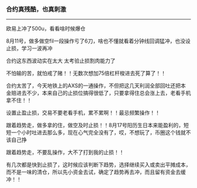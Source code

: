 ### 合约真残酷，也真刺激

--- 

欧易上冲了500u，看看啥时候爆仓

8月11号，做多做空fil一段操作亏了6刀，啥也不懂就看着分钟线回调猛冲，也没设止损，学习一波再冲

合约这东西波动实在太大  太考验止损割肉能力了

不怕输的苦，就怕戒了赌！！无数次想加75倍杠杆梭进去死了算了！！

合约太苦了，今天地铁上的AXS的一通操作，不但把这几天利润全部回吐还把本金赔进去不少，本来自己的止损位搞得很低了，只要拿得住总会涨上去，老看手机拿不住！！

设置止盈止损，交易不要老看手机，累不累啊！！最忌频繁操作！！

跟着趋势走，做多拿的住，做空及时止损！！8月17号阳历生日本来能盈利的，短短一个小时吐进去那么多，现在心气完全没有了，哎，不想玩了，币圈这个钱就不该自己挣

跟着趋势走，不要乱操作，大不了打到我的止损！！

有几次都是快到止损了，这时候应该判断下趋势，选择继续买入或卖出平摊成本，而不是一味的清仓，所以先小资金去试，确定了趋势再去冲，而且留有资金去缓冲！！
